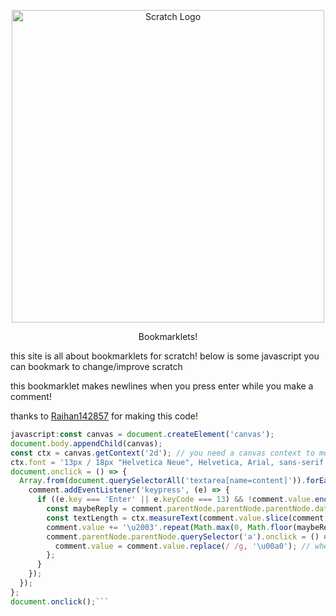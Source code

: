 <p align="center">
  <img width="500" src="https://upload.wikimedia.org/wikipedia/commons/thumb/f/f1/Scratchlogo.svg/1024px-Scratchlogo.svg.png" alt="Scratch Logo">
</p>
<p align="center">
Bookmarklets!
</p>

this site is all about bookmarklets for scratch! below is some javascript you can bookmark to change/improve scratch

this bookmarklet makes newlines when you press enter while you make a comment!

thanks to [Raihan142857](scratch.mit.edu/users/Raihan142857) for making this code!
```javascript
javascript:const canvas = document.createElement('canvas');
document.body.appendChild(canvas);
const ctx = canvas.getContext('2d'); // you need a canvas context to measure text length
ctx.font = '13px / 18px "Helvetica Neue", Helvetica, Arial, sans-serif';
document.onclick = () => {
  Array.from(document.querySelectorAll('textarea[name=content]')).forEach((comment) => { // loops through all the comments
    comment.addEventListener('keypress', (e) => {
      if ((e.key === 'Enter' || e.keyCode === 13) && !comment.value.endsWith('\u2003')) { // does stuff when you hit enter while writing the comment
        const maybeReply = comment.parentNode.parentNode.parentNode.dataset.content === 'reply-form' ? 0.8 : 1; // check if it's a reply and adjust is accordingly
        const textLength = ctx.measureText(comment.value.slice(comment.value.lastIndexOf('\u2003') + 1)).width; // calculate the length of the text
        comment.value += '\u2003'.repeat(Math.max(0, Math.floor(maybeReply * (-0.08 * textLength + 36)))); // this is the magic part that insertss the newline
        comment.parentNode.parentNode.querySelector('a').onclick = () => {
          comment.value = comment.value.replace(/ /g, '\u00a0'); // when the comment is posted all spaces need to be non-breaking to make it work
        };
      }
    });
  });
};
document.onclick();```
